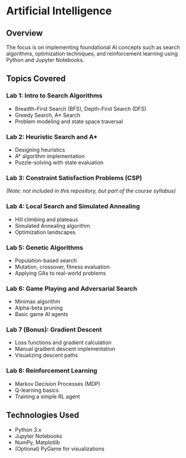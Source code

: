 # Artificial Intelligence

## Overview 
The focus is on implementing foundational AI concepts such as search algorithms, optimization techniques, and reinforcement learning using Python and Jupyter Notebooks.

## Topics Covered

### Lab 1: Intro to Search Algorithms
- Breadth-First Search (BFS), Depth-First Search (DFS)
- Greedy Search, A* Search
- Problem modeling and state space traversal

### Lab 2: Heuristic Search and A*
- Designing heuristics
- A* algorithm implementation
- Puzzle-solving with state evaluation

### Lab 3: Constraint Satisfaction Problems (CSP)
*(Note: not included in this repository, but part of the course syllabus)*

### Lab 4: Local Search and Simulated Annealing
- Hill climbing and plateaus
- Simulated Annealing algorithm
- Optimization landscapes

### Lab 5: Genetic Algorithms
- Population-based search
- Mutation, crossover, fitness evaluation
- Applying GAs to real-world problems

### Lab 6: Game Playing and Adversarial Search
- Minimax algorithm
- Alpha-beta pruning
- Basic game AI agents

### Lab 7 (Bonus): Gradient Descent
- Loss functions and gradient calculation
- Manual gradient descent implementation
- Visualizing descent paths

### Lab 8: Reinforcement Learning
- Markov Decision Processes (MDP)
- Q-learning basics
- Training a simple RL agent

## Technologies Used
- Python 3.x
- Jupyter Notebooks
- NumPy, Matplotlib
- (Optional) PyGame for visualizations
